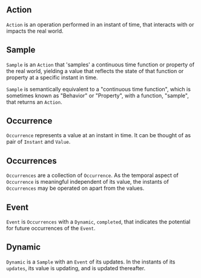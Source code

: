 ## Action

`Action` is an operation performed in an instant of time, that interacts with or impacts the real world.

## Sample

`Sample` is an `Action` that 'samples' a continuous time function or property of the real world, yielding a value that reflects the state of that function or property at a specific instant in time.

`Sample` is semantically equivalent to a "continuous time function", which is sometimes known as "Behavior" or "Property", with a function, "sample", that returns an `Action`.

## Occurrence

`Occurrence` represents a value at an instant in time. It can be thought of as pair of `Instant` and `Value`.

## Occurrences

`Occurrences` are a collection of `Occurrence`. As the temporal aspect of `Occurrence` is meaningful independent of its value, the instants of `Occurrences` may be operated on apart from the values.

## Event

`Event` is `Occurrences` with a `Dynamic`, `completed`, that indicates the potential for future occurrences of the `Event`.

## Dynamic

`Dynamic` is a `Sample` with an `Event` of its updates. In the instants of its `updates`, its value is updating, and is updated thereafter.
